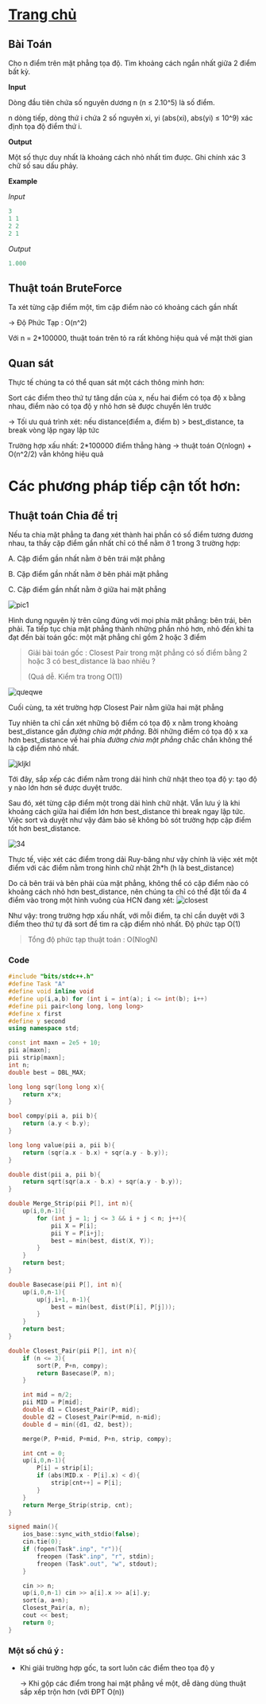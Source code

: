 # [Trang chủ](https://ppap-1264589.github.io/interesting-solution)

## Bài Toán
Cho n điểm trên mặt phẳng tọa độ. Tìm khoảng cách ngắn nhất giữa 2 điểm bất kỳ.

**Input**

Dòng đầu tiên chứa số nguyên dương n (n ≤ 2.10^5) là số điểm.

n dòng tiếp, dòng thứ i chứa 2 số nguyên xi, yi (abs(xi), abs(yi) ≤ 10^9) xác định tọa độ điểm thứ i.

**Output**

Một số thực duy nhất là khoảng cách nhỏ nhất tìm được. Ghi chính xác 3 chữ số sau dấu phảy.

**Example**

*Input*
```c++
3
1 1
2 2
2 1
```

*Output*
```c++
1.000
```

## Thuật toán BruteForce

Ta xét từng cặp điểm một, tìm cặp điểm nào có khoảng cách gần nhất

-> Độ Phức Tạp : O(n^2)

Với n = 2*100000, thuật toán trên tỏ ra rất không hiệu quả về mặt thời gian

## Quan sát

Thực tế chúng ta có thể quan sát một cách thông minh hơn:

Sort các điểm theo thứ tự tăng dần của x, nếu hai điểm có tọa độ x bằng nhau, điểm nào có tọa độ y nhỏ hơn sẽ được chuyển lên trước

-> Tối ưu quá trình xét: nếu distance(điểm a, điểm b) > best_distance, ta break vòng lặp ngay lập tức

Trường hợp xấu nhất: 2*100000 điểm thẳng hàng -> thuật toán O(nlogn) + O(n^2/2) vẫn không hiệu quả

# Các phương pháp tiếp cận tốt hơn:

## Thuật toán Chia để trị

Nếu ta chia mặt phẳng ta đang xét thành hai phần có số điểm tương đương nhau, ta thấy cặp điểm gần nhất chỉ có thể nằm ở 1 trong 3 trường hợp:

A. Cặp điểm gần nhất nằm ở bên trái mặt phẳng

B. Cặp điểm gần nhất nằm ở bên phải mặt phẳng

C. Cặp điểm gần nhất nằm ở giữa hai mặt phẳng

![pic1](https://user-images.githubusercontent.com/88699088/135320100-19408b21-4ce0-4fb6-a7f0-8d5cd5c5509c.PNG)

Hình dung nguyên lý trên cũng đúng với mọi phía mặt phẳng: bên trái, bên phải. Ta tiếp tục chia mặt phẳng thành những phần nhỏ hơn, nhỏ đến khi ta đạt đến bài toán gốc: một mặt phẳng chỉ gồm 2 hoặc 3 điểm

> Giải bài toán gốc : Closest Pair trong mặt phẳng có số điểm bằng 2 hoặc 3 có best_distance là bao nhiêu ?
> 
> (Quá dễ. Kiểm tra trong O(1))

![qưeqwe](https://user-images.githubusercontent.com/88699088/135321989-b3b725f4-14f7-46bd-81dd-60f0e8aea6fc.PNG)

Cuối cùng, ta xét trường hợp Closest Pair nằm giữa hai mặt phẳng

Tuy nhiên ta chỉ cần xét những bộ điểm có tọa độ x nằm trong khoảng best_distance gần *đường chia mặt phẳng*. Bởi những điểm có tọa độ x xa hơn best_distance về hai phía *đường chia mặt phẳng* chắc chắn không thể là cặp điểm nhỏ nhất.

![jkljkl](https://user-images.githubusercontent.com/88699088/135323511-f238f5f1-d1c5-4f89-9d33-f8cae77a9cb3.PNG)

Tới đây, sắp xếp các điểm nằm trong dải hình chữ nhật theo tọa độ y: tạo độ y nào lớn hơn sẽ được duyệt trước. 

Sau đó, xét từng cặp điểm một trong dài hình chữ nhật. Vẫn lưu ý là khi khoảng cách giữa hai điểm lớn hơn best_distance thì break ngay lập tức. Việc sort và duyệt như vậy đảm bảo sẽ không bỏ sót trường hợp cặp điểm tốt hơn best_distance.

![34](https://user-images.githubusercontent.com/88699088/135738025-8a6a95cc-c1a3-48a3-8bc2-e05d647a79ac.png)

Thực tế, việc xét các điểm trong dải Ruy-băng như vậy chính là việc xét một điểm với các điểm nằm trong hình chữ nhật 2h*h (h là best_distance)

Do cả bên trái và bên phải của mặt phẳng, không thể có cặp điểm nào có khoảng cách nhỏ hơn best_distance, nên chúng ta chỉ có thể đặt tối đa 4 điểm vào trong một hình vuông của HCN đang xét:
![closest](https://user-images.githubusercontent.com/88699088/135738314-2c5a1907-efd4-4162-90ab-4a51db815012.PNG)

Như vậy: trong trường hợp xấu nhất, với mỗi điểm, ta chỉ cần duyệt với 3 điểm theo thứ tự đã sort để tìm ra cặp điểm nhỏ nhất. Độ phức tạp O(1)

> Tổng độ phức tạp thuật toán : O(NlogN)

### Code

```c++
#include "bits/stdc++.h"
#define Task "A"
#define void inline void
#define up(i,a,b) for (int i = int(a); i <= int(b); i++)
#define pii pair<long long, long long>
#define x first
#define y second
using namespace std;

const int maxn = 2e5 + 10;
pii a[maxn];
pii strip[maxn];
int n;
double best = DBL_MAX;

long long sqr(long long x){
    return x*x;
}

bool compy(pii a, pii b){
    return (a.y < b.y);
}

long long value(pii a, pii b){
    return (sqr(a.x - b.x) + sqr(a.y - b.y));
}

double dist(pii a, pii b){
    return sqrt(sqr(a.x - b.x) + sqr(a.y - b.y));
}

double Merge_Strip(pii P[], int n){
    up(i,0,n-1){
        for (int j = 1; j <= 3 && i + j < n; j++){
            pii X = P[i];
            pii Y = P[i+j];
            best = min(best, dist(X, Y));
        }
    }
    return best;
}

double Basecase(pii P[], int n){
    up(i,0,n-1){
        up(j,i+1, n-1){
            best = min(best, dist(P[i], P[j]));
        }
    }
    return best;
}

double Closest_Pair(pii P[], int n){
    if (n <= 3){
        sort(P, P+n, compy);
        return Basecase(P, n);
    }

    int mid = n/2;
    pii MID = P[mid];
    double d1 = Closest_Pair(P, mid);
    double d2 = Closest_Pair(P+mid, n-mid);
    double d = min({d1, d2, best});

    merge(P, P+mid, P+mid, P+n, strip, compy);

    int cnt = 0;
    up(i,0,n-1){
        P[i] = strip[i];
        if (abs(MID.x - P[i].x) < d){
            strip[cnt++] = P[i];
        }
    }
    return Merge_Strip(strip, cnt);
}

signed main(){
    ios_base::sync_with_stdio(false);
    cin.tie(0);
    if (fopen(Task".inp", "r")){
        freopen (Task".inp", "r", stdin);
        freopen (Task".out", "w", stdout);
    }

    cin >> n;
    up(i,0,n-1) cin >> a[i].x >> a[i].y;
    sort(a, a+n);
    Closest_Pair(a, n);
    cout << best;
    return 0;
}
```

### Một số chú ý :

- Khi giải trường hợp gốc, ta sort luôn các điểm theo tọa độ y

    -> Khi gộp các điểm trong hai mặt phẳng về một, dễ dàng dùng thuật sắp xếp trộn hơn (với ĐPT O(n))
